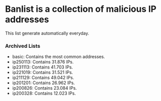 # Banlist is a collection of malicious IP addresses

This list generate automatically everyday.

### Archived Lists
- basic: Contains the most common addresses.
- ip250113: Contains 31.876 IPs.
- ip231113: Contains 41.703 IPs.
- ip221019: Contains 31.521 IPs.
- ip211129: Contains 49.042 IPs.
- ip201201: Contains 26.962 IPs.
- ip200826: Contains 23.084 IPs.
- ip200328: Contains 12.023 IPs.
